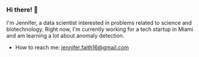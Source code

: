 ### Hi there! 👋

I'm Jennifer, a data scientist interested in problems related to science and biotechnology. Right now, I'm currently working for a tech startup in Miami and am learning a lot about anomaly detection. 

- How to reach me: jennifer.faith16@gmail.com
